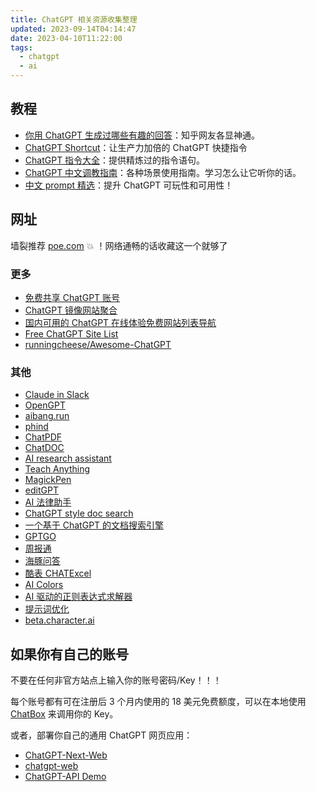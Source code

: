 ```yaml
---
title: ChatGPT 相关资源收集整理
updated: 2023-09-14T04:14:47
date: 2023-04-10T11:22:00
tags:
  - chatgpt
  - ai
---
```


## 教程

- [你用 ChatGPT 生成过哪些有趣的回答](https://www.zhihu.com/question/570430650)：知乎网友各显神通。
- [ChatGPT Shortcut](https://www.aishort.top/)：让生产力加倍的 ChatGPT 快捷指令
- [ChatGPT 指令大全](https://www.explainthis.io/zh-hans/chatgpt)：提供精炼过的指令语句。
- [ChatGPT 中文调教指南](https://github.com/PlexPt/awesome-chatgpt-prompts-zh)：各种场景使用指南。学习怎么让它听你的话。
- [中文 prompt 精选](https://github.com/yzfly/wonderful-prompts)：提升 ChatGPT 可玩性和可用性！

## 网址

墙裂推荐 [poe.com](https://poe.com) 💥 ！网络通畅的话收藏这一个就够了

### 更多

- [免费共享 ChatGPT 账号](https://chat-shared1.zhile.io/shared.html)
- [ChatGPT 镜像网站聚合](https://www.mydyjs.com/gpt.html)
- [国内可用的 ChatGPT 在线体验免费网站列表导航](https://lzw.me/x/chatgpt-sites/)
- [Free ChatGPT Site List](https://cc.ai55.cc/)
- [runningcheese/Awesome-ChatGPT](https://github.com/runningcheese/Awesome-ChatGPT)

### 其他

- [Claude in Slack](https://www.anthropic.com/index/claude-now-in-slack)
- [OpenGPT](https://open-gpt.app/)
- [aibang.run](https://aibang.run)
- [phind](https://www.phind.com/)
- [ChatPDF](https://www.chatpdf.com/)
- [ChatDOC](https://chatdoc.com/)
- [AI research assistant](https://typeset.io/)
- [Teach Anything](https://www.teach-anything.com/)
- [MagickPen](https://magickpen.com)
- [editGPT](https://www.editgpt.app/)
- [AI 法律助手](https://github.com/lvwzhen/law-cn-ai)
- [ChatGPT style doc search](https://github.com/supabase-community/nextjs-openai-doc-search)
- [一个基于 ChatGPT 的文档搜索引擎](https://github.com/gorse-io/midsearch)
- [GPTGO](https://gptgo.ai)
- [周报通](https://zhoubaotong.com)
- [海豚问答](http://zhimachat.com/)
- [酷表 CHATExcel](https://chatexcel.com)
- [AI Colors](https://aicolors.co/)
- [AI 驱动的正则表达式求解器](https://regex.ai/)
- [提示词优化](https://promptperfect.jinaai.cn/)
- [beta.character.ai](https://beta.character.ai/)

## 如果你有自己的账号

不要在任何非官方站点上输入你的账号密码/Key！！！

每个账号都有可在注册后 3 个月内使用的 18 美元免费额度，可以在本地使用 [ChatBox](https://hub.fgit.ml/Bin-Huang/chatbox/releases) 来调用你的 Key。

或者，部署你自己的通用 ChatGPT 网页应用：

- [ChatGPT-Next-Web](https://github.com/Yidadaa/ChatGPT-Next-Web/blob/main/README_CN.md)
- [chatgpt-web](https://github.com/Chanzhaoyu/chatgpt-web)
- [ChatGPT-API Demo](https://github.com/ddiu8081/chatgpt-demo/blob/main/README.zh-CN.md)

